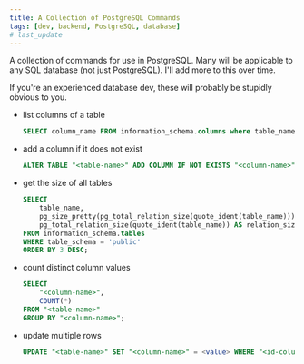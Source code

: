 ```yaml
---
title: A Collection of PostgreSQL Commands
tags: [dev, backend, PostgreSQL, database]
# last_update
---
```


A collection of commands for use in PostgreSQL. Many will be applicable to any SQL database (not just PostgreSQL). I'll add more to this over time.

If you're an experienced database dev, these will probably be stupidly obvious to you.

<!-- truncate -->

-   list columns of a table

    ```sql
    SELECT column_name FROM information_schema.columns where table_name = '<table-name>' ORDER BY ordinal_position;
    ```

-   add a column if it does not exist

    ```sql
    ALTER TABLE "<table-name>" ADD COLUMN IF NOT EXISTS "<column-name>" <column-type>;
    ```

-   get the size of all tables

    ```sql
    SELECT
        table_name,
        pg_size_pretty(pg_total_relation_size(quote_ident(table_name))) AS size,
        pg_total_relation_size(quote_ident(table_name)) AS relation_size
    FROM information_schema.tables
    WHERE table_schema = 'public'
    ORDER BY 3 DESC;
    ```

-   count distinct column values

    ```sql
    SELECT
        "<column-name>",
        COUNT(*)
    FROM "<table-name>"
    GROUP BY "<column-name>";
    ```

-   update multiple rows
    ```sql
    UPDATE "<table-name>" SET "<column-name>" = <value> WHERE "<id-column-name>" in (<id>,<id>,<etc>);
    ```
